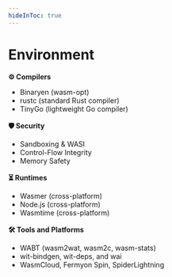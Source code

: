 ```yaml
---
hideInToc: true
---
```

<div class="h-full flex flex-col">

  # Environment
  <div class="flex flex-1 flex-col mb-14">
    <div class="grid grid-rows-[50%_50%] gap-4 h-full">
      <!-- First Row -->
      <div>
        <div class="grid grid-cols-[50%_50%] gap-4">
          <!-- First col -->
          <div>
            <p><strong>⚙ Compilers</strong></p>
            <ul>
              <li>Binaryen (wasm-opt)</li>
              <li>rustc (standard Rust compiler)</li>
              <li>TinyGo (lightweight Go compiler)</li>
            </ul>
          </div>
          <!-- Second col -->
          <div>
            <p><strong>🛡️ Security</strong></p>
            <ul>
              <li>Sandboxing & WASI</li>
              <li>Control-Flow Integrity</li>
              <li>Memory Safety</li>
            </ul>
          </div>
        </div>
      </div>
      <!-- Second Row -->
      <div>
        <div class="grid grid-cols-[50%_50%] gap-4">
          <!-- First col -->
          <div>
            <p><strong>⏳ Runtimes</strong></p>
            <ul>
              <li>Wasmer (cross-platform)</li>
              <li>Node.js (cross-platform)</li>
              <li>Wasmtime (cross-platform)</li>
            </ul>
          </div>
          <!-- Second col -->
          <div>
            <p><strong>🛠 Tools and Platforms</strong></p>
            <ul>
              <li>WABT (wasm2wat, wasm2c, wasm-stats)</li>
              <li>wit-bindgen, wit-deps, and wai</li>
              <li>WasmCloud, Fermyon Spin, SpiderLightning</li>
            </ul>
          </div>
        </div>
      </div>
    </div>
  </div>
</div>

<Footer />

<style>
.center {
  display: block;
  margin-left: auto;
  margin-right: auto;
}
p {
  margin-top: 1rem;
  margin-bottom: 0rem;
}
</style>
